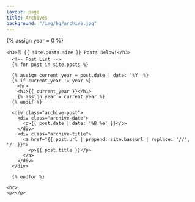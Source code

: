 ```yaml
---
layout: page
title: Archives
background: "/img/bg/archive.jpg"
---
```


{% assign year = 0 %}

<div class="container">
  <div class="row">
    <div class="col-lg-8 col-md-10 mx-auto">

    <h3>🗒️ {{ site.posts.size }} Posts Below!</h3>
      <!-- Post List -->
      {% for post in site.posts %}

      {% assign current_year = post.date | date: '%Y' %}
      {% if current_year != year %}
        <hr>
        <h1>{{ current_year }}</h1>
        {% assign year = current_year %}
      {% endif %}

      <div class="archive-post">
        <div class="archive-date">
          <p>{{ post.date | date: '%B %e' }}</p>
        </div>
        <div class="archive-title">
          <a href="{{ post.url | prepend: site.baseurl | replace: '//', '/' }}">
            <p>{{ post.title }}</p>
          </a>
        </div>
      </div>

      {% endfor %}

    <hr>
    <p></p>

  </div>
</div>
